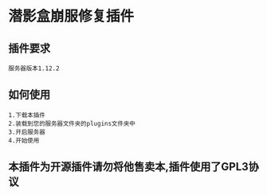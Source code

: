 # 潜影盒崩服修复插件
## 插件要求
    服务器版本1.12.2

## 如何使用
    1.下载本插件
    2.装载到您的服务器文件夹的plugins文件夹中
    3.开启服务器
    4.开始使用

## 本插件为开源插件请勿将他售卖本,插件使用了GPL3协议